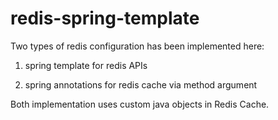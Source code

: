 # redis-spring-template
Two types of redis configuration has been implemented here:

1. spring template for redis APIs

2. spring annotations for redis cache via method argument 

Both implementation uses custom java objects in Redis Cache.
